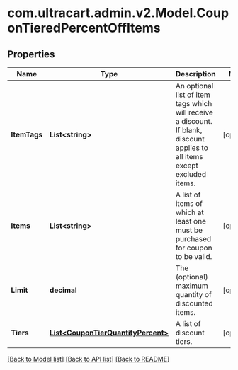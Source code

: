 
# com.ultracart.admin.v2.Model.CouponTieredPercentOffItems

## Properties

Name | Type | Description | Notes
------------ | ------------- | ------------- | -------------
**ItemTags** | **List&lt;string&gt;** | An optional list of item tags which will receive a discount.  If blank, discount applies to all items except excluded items. | [optional] 
**Items** | **List&lt;string&gt;** | A list of items of which at least one must be purchased for coupon to be valid. | [optional] 
**Limit** | **decimal** | The (optional) maximum quantity of discounted items. | [optional] 
**Tiers** | [**List&lt;CouponTierQuantityPercent&gt;**](CouponTierQuantityPercent.md) | A list of discount tiers. | [optional] 

[[Back to Model list]](../README.md#documentation-for-models)
[[Back to API list]](../README.md#documentation-for-api-endpoints)
[[Back to README]](../README.md)

